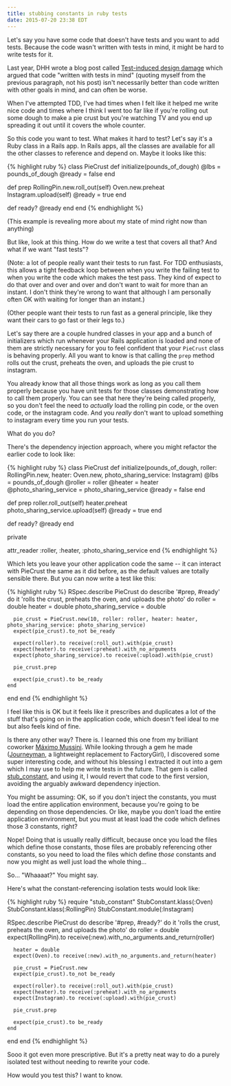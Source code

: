 ```yaml
---
title: stubbing constants in ruby tests
date: 2015-07-20 23:38 EDT
---
```


Let's say you have some code that doesn't have tests and you want to add tests.
Because the code wasn't written with tests in mind, it might be hard to write
tests for it.

Last year, DHH wrote a blog post called [Test-induced design damage][tidd] which
argued that code "written with tests in mind" (quoting myself from the previous
paragraph, not his post) isn't necessarily better than code written with other
goals in mind, and can often be worse.

[tidd]: http://david.heinemeierhansson.com/2014/test-induced-design-damage.html

When I've attempted TDD, I've had times when I felt like it helped me write nice
code and times where I think I went too far like if you're rolling out some
dough to make a pie crust but you're watching TV and you end up spreading it out
until it covers the whole counter.

So this code you want to test. What makes it hard to test? Let's say it's a Ruby
class in a Rails app. In Rails apps, all the classes are available for all the
other classes to reference and depend on. Maybe it looks like this:

{% highlight ruby %}
class PieCrust
  def initialize(pounds_of_dough)
    @lbs = pounds_of_dough
    @ready = false
  end

  def prep
    RollingPin.new.roll_out(self)
    Oven.new.preheat
    Instagram.upload(self)
    @ready = true
  end

  def ready?
    @ready
  end
end
{% endhighlight %}

(This example is revealing more about my state of mind right now than anything)

But like, look at this thing. How do we write a test that covers all that? And
what if we want "fast tests"?

(Note: a lot of people really want their tests to run fast. For TDD enthusiasts,
this allows a tight feedback loop between when you write the failing test to
when you write the code which makes the test pass. They kind of expect to do
that over and over and over and don't want to wait for more than an instant. I
don't think they're wrong to want that although I am personally often OK with
waiting for longer than an instant.)

(Other people want their tests to run fast as a general principle, like they
want their cars to go fast or their legs to.)

Let's say there are a couple hundred classes in your app and a bunch of
initializers which run whenever your Rails application is loaded and none of
them are strictly necessary for you to feel confident that your `PieCrust` class
is behaving properly. All you want to know is that calling the `prep` method
rolls out the crust, preheats the oven, and uploads the pie crust to instagram.

You already know that all those things work as long as you call them properly
because you have unit tests for those classes demonstrating how to call them
properly. You can see that here they're being called properly, so you don't feel
the need to *actually* load the rolling pin code, or the oven code, or the
instagram code. And you *really* don't want to upload something to instagram
every time you run your tests.

What do you do?

There's the dependency injection approach, where you might refactor the earlier
code to look like:

{% highlight ruby %}
class PieCrust
  def initialize(pounds_of_dough, roller: RollingPin.new, heater: Oven.new, photo_sharing_service: Instagram)
    @lbs = pounds_of_dough
    @roller = roller
    @heater = heater
    @photo_sharing_service = photo_sharing_service
    @ready = false
  end

  def prep
    roller.roll_out(self)
    heater.preheat
    photo_sharing_service.upload(self)
    @ready = true
  end

  def ready?
    @ready
  end

  private

  attr_reader :roller, :heater, :photo_sharing_service
end
{% endhighlight %}

Which lets you leave your other application code the same -- it can interact
with PieCrust the same as it did before, as the default values are totally
sensible there. But you can now write a test like this:

{% highlight ruby %}
RSpec.describe PieCrust do
  describe '#prep, #ready' do
    it 'rolls the crust, preheats the oven, and uploads the photo' do
      roller = double
      heater = double
      photo_sharing_service = double

      pie_crust = PieCrust.new(10, roller: roller, heater: heater, photo_sharing_service: photo_sharing_service)
      expect(pie_crust).to_not be_ready

      expect(roller).to receive(:roll_out).with(pie_crust)
      expect(heater).to receive(:preheat).with_no_arguments
      expect(photo_sharing_service).to receive(:upload).with(pie_crust)

      pie_crust.prep

      expect(pie_crust).to be_ready
    end
  end
end
{% endhighlight %}

I feel like this is OK but it feels like it prescribes and duplicates a lot of
the stuff that's going on in the application code, which doesn't feel ideal to
me but also feels kind of fine.

Is there any other way? There is. I learned this one from my brilliant coworker
[Máximo Mussini](http://github.com/elmassimo/). While looking through a gem he
made ([Journeyman][], a lightweight replacement to FactoryGirl), I discovered
some super interesting code, and without his blessing I extracted it out into
a gem which I may use to help me write tests in the future. That gem is called
[stub_constant][], and using it, I would revert that code to the first version,
avoiding the arguably awkward dependency injection.

[Journeyman]: https://github.com/ElMassimo/journeyman
[stub_constant]: https://github.com/maxjacobson/stub_constant

You might be assuming: OK, so if you don't inject the constants, you must load
the entire application environment, because you're going to be depending on
those dependencies. Or like, maybe you don't load the entire application
environment, but you must at least load the code which defines those 3
constants, right?

Nope! Doing that is usually really difficult, because once you load the files
which define those constants, those files are probably referencing other
constants, so you need to load the files which define *those* constants and now
you might as well just load the whole thing...

So... "Whaaaat?" You might say.

Here's what the constant-referencing isolation tests would look like:

{% highlight ruby %}
require "stub_constant"
StubConstant.klass(:Oven)
StubConstant.klass(:RollingPin)
StubConstant.module(:Instagram)

RSpec.describe PieCrust do
  describe '#prep, #ready?' do
    it 'rolls the crust, preheats the oven, and uploads the photo' do
      roller = double
      expect(RollingPin).to receive(:new).with_no_arguments.and_return(roller)

      heater = double
      expect(Oven).to receive(:new).with_no_arguments.and_return(heater)

      pie_crust = PieCrust.new
      expect(pie_crust).to_not be_ready

      expect(roller).to receive(:roll_out).with(pie_crust)
      expect(heater).to receive(:preheat).with_no_arguments
      expect(Instagram).to receive(:upload).with(pie_crust)

      pie_crust.prep

      expect(pie_crust).to be_ready
    end
  end
end
{% endhighlight %}

Sooo it got even more prescriptive. But it's a pretty neat way to do a purely
isolated test without needing to rewrite your code.

How would you test this? I want to know.
